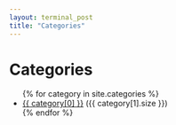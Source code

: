 ```yaml
---
layout: terminal_post
title: "Categories"
---
```


<h1>Categories</h1>
<ul>
  {% for category in site.categories %}
    <li>
      <a href="{{ site.baseurl }}/topics/{{ category[0] | slugify }}">{{ category[0] }}</a> ({{ category[1].size }})
    </li>
  {% endfor %}
</ul>
